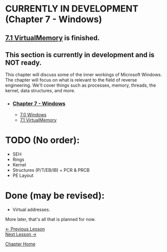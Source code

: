 # CURRENTLY IN DEVELOPMENT (Chapter 7 - Windows)

## [7.1  VirtualMemory](7.1%20VirtualMemory.md) is finished.

## This section is currently in development and is **NOT** ready.

This chapter will discuss some of the inner workings of Microsoft Windows. The chapter will focus on what is relevant to the field of reverse engineering. We'll cover things such as processes, memory, threads, the kernel, data structures, and more.

* ### [Chapter 7 - Windows](7.0%20Windows.md)
    * [7.0 Windows](7.0%20Windows.md)
    * [7.1 VirtualMemory](7.1%20VirtualMemory.md)


# TODO (No order):
* SEH
* Rings
* Kernel
* Structures (P/T/EB/IB) + PCR & PRCB
* PE Layout

# Done (may be revised):
* Virtual addresses.


More later, that's all that is planned for now.


[<- Previous Lesson](../Chapter%206%20-%20DLL/../Chapter%206%20-%20DLL/6.10%20FinalNotes.md)  
[Next Lesson ->](7.1%20VirtualMemory.md)  

[Chapter Home](7.0%20Windows.md)  
